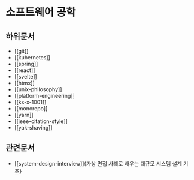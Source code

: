 # 소프트웨어 공학

## 하위문서

- [[git]]
- [[kubernetes]]
- [[spring]]
- [[react]]
- [[svelte]]
- [[htmx]]
- [[unix-philosophy]]
- [[platform-engineering]]
- [[ks-x-1001]]
- [[monorepo]]
- [[yarn]]
- [[ieee-citation-style]]
- [[yak-shaving]]

## 관련문서

- [[system-design-interview]]{가상 면접 사례로 배우는 대규모 시스템 설계 기초}

